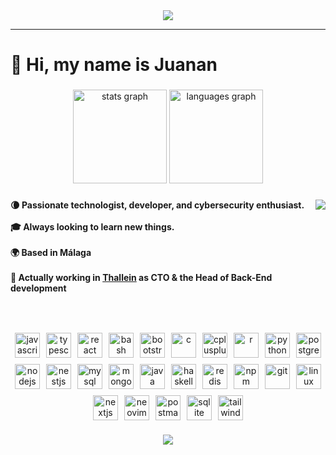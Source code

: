<div align="center">
  <img height="250" style="max-width: 100%; height: auto;" src="https://media4.giphy.com/media/v1.Y2lkPTc5MGI3NjExOXhienBycm1hdHB0Zmc5dTlhNDRuaTJnZW81ZWk2MXpoaXlwbnp0NSZlcD12MV9pbnRlcm5hbF9naWZfYnlfaWQmY3Q9Zw/T2ugQmi6mJOyiIwZtR/giphy.gif" />
</div>

---

<h1 align="left">👋 Hi, my name is Juanan</h1>

###

<div align="center">
  <img src="https://github-readme-stats.vercel.app/api?username=juanandub&hide_title=false&hide_rank=false&show_icons=true&include_all_commits=true&count_private=true&disable_animations=false&theme=dracula&locale=en&hide_border=false&order=1" height="150" alt="stats graph" />
  <img src="https://github-readme-stats.vercel.app/api/top-langs?username=juanandub&locale=en&hide_title=false&layout=compact&card_width=320&langs_count=5&theme=dracula&hide_border=false&order=2" height="150" alt="languages graph" />
</div>

###

<img align="right" height="200" style="max-width: 100%; height: auto;" src="https://media2.giphy.com/media/v1.Y2lkPTc5MGI3NjExZW5xa3Fwc2x5bXRjMGpwNTl0b201ejFhbjlnYXNmcGk5NGNvMmhzeiZlcD12MV9pbnRlcm5hbF9naWZfYnlfaWQmY3Q9Zw/du3J3cXyzhj75IOgvA/giphy.gif" />

<h4 align="left">
🌘 Passionate technologist, developer, and cybersecurity enthusiast.<br><br>
🎓 Always looking to learn new things.<br><br>
🌍 Based in Málaga<br><br>
🚀 Actually working in <a href="https://thallein.com">Thallein</a> as CTO & the Head of Back-End development
</h4>

###

<br clear="both">

###

<div align="center" style="display: flex; flex-wrap: wrap; justify-content: center; gap: 10px;">

  <img src="https://cdn.jsdelivr.net/gh/devicons/devicon/icons/javascript/javascript-original.svg" height="40" alt="javascript" />
  <img src="https://cdn.jsdelivr.net/gh/devicons/devicon/icons/typescript/typescript-original.svg" height="40" alt="typescript" />
  <img src="https://cdn.jsdelivr.net/gh/devicons/devicon/icons/react/react-original.svg" height="40" alt="react" />
  <img src="https://cdn.jsdelivr.net/gh/devicons/devicon/icons/bash/bash-original.svg" height="40" alt="bash" />
  <img src="https://cdn.jsdelivr.net/gh/devicons/devicon/icons/bootstrap/bootstrap-original.svg" height="40" alt="bootstrap" />
  <img src="https://cdn.jsdelivr.net/gh/devicons/devicon/icons/c/c-original.svg" height="40" alt="c" />
  <img src="https://cdn.jsdelivr.net/gh/devicons/devicon/icons/cplusplus/cplusplus-original.svg" height="40" alt="cplusplus" />
  <img src="https://cdn.jsdelivr.net/gh/devicons/devicon/icons/r/r-original.svg" height="40" alt="r" />
  <img src="https://cdn.jsdelivr.net/gh/devicons/devicon/icons/python/python-original.svg" height="40" alt="python" />
  <img src="https://cdn.jsdelivr.net/gh/devicons/devicon/icons/postgresql/postgresql-original.svg" height="40" alt="postgresql" />
  <img src="https://cdn.jsdelivr.net/gh/devicons/devicon/icons/nodejs/nodejs-original.svg" height="40" alt="nodejs" />
  <img src="https://cdn.jsdelivr.net/gh/devicons/devicon/icons/nestjs/nestjs-original.svg" height="40" alt="nestjs" />
  <img src="https://cdn.jsdelivr.net/gh/devicons/devicon/icons/mysql/mysql-original.svg" height="40" alt="mysql" />
  <img src="https://cdn.jsdelivr.net/gh/devicons/devicon/icons/mongodb/mongodb-original.svg" height="40" alt="mongodb" />
  <img src="https://cdn.jsdelivr.net/gh/devicons/devicon/icons/java/java-original.svg" height="40" alt="java" />
  <img src="https://cdn.jsdelivr.net/gh/devicons/devicon/icons/haskell/haskell-original.svg" height="40" alt="haskell" />
  <img src="https://cdn.jsdelivr.net/gh/devicons/devicon/icons/redis/redis-original.svg" height="40" alt="redis" />
  <img src="https://cdn.jsdelivr.net/gh/devicons/devicon/icons/npm/npm-original-wordmark.svg" height="40" alt="npm" />
  <img src="https://cdn.jsdelivr.net/gh/devicons/devicon/icons/git/git-original.svg" height="40" alt="git" />
  <img src="https://cdn.simpleicons.org/linux/FCC624" height="40" alt="linux" />
  <img src="https://cdn.jsdelivr.net/gh/devicons/devicon/icons/nextjs/nextjs-original.svg" height="40" alt="nextjs" />
  <img src="https://cdn.simpleicons.org/neovim/57A143" height="40" alt="neovim" />
  <img src="https://cdn.simpleicons.org/postman/FF6C37" height="40" alt="postman" />
  <img src="https://cdn.simpleicons.org/sqlite/003B57" height="40" alt="sqlite" />
  <img src="https://cdn.simpleicons.org/tailwindcss/06B6D4" height="40" alt="tailwindcss" />

</div>

###

<div align="center">
  <img src="https://profile-counter.glitch.me/juanandub/count.svg?" />
</div>
